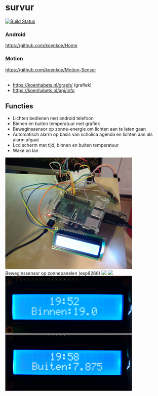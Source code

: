 # survur
[![Build Status](https://travis-ci.org/koenkoe/survur.svg?branch=master)](https://travis-ci.org/koenkoe/survur)
### Android
https://github.com/koenkoe/Home
### Motion
https://github.com/koenkoe/Motion-Sensor
<br><br>

- https://koenhabets.nl/graph/ (grafiek)
- https://koenhabets.nl/api/info

## Functies
- Lichten bedienen met android telefoon
- Binnen en buiten temperatuur met grafiek
- Beweginssensor op zonne-energie om lichten aan te laten gaan
- Automatisch alarm op basis van scholica agenda en lichten aan als alarm afgaat
- Lcd scherm met tijd, binnen en buiten temperatuur
- Wake on lan

<img src="./photos/IMG_20170321_195140.jpg" width="400"/>
Beweginssensor op zonnepanelen (esp8266)
<img src="./photos/IMG_20170321_194949.jpg" width="400"/>
<img src="./photos/IMG_20170321_195012.jpg" width="400"/>
<img src="./photos/IMG_20170321_195237.jpg" width="400"/>
<img src="./photos/IMG_20170321_195827.jpg" width="400"/>
